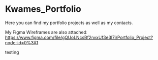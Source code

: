 # Kwames_Portfolio
Here you can find my portfolio projects as well as my contacts.

My Figma Wireframes are also attached:
https://www.figma.com/file/gQUoLNcsBf2nvxUf3e3l7i/Portfolio_Project?node-id=0%3A1


testing
